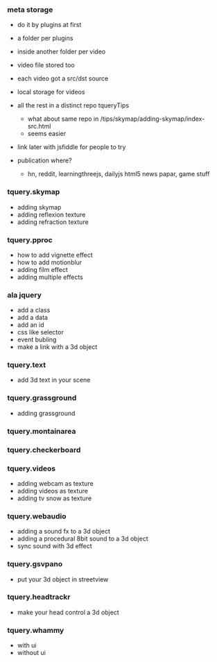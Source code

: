 ### meta storage
* do it by plugins at first
* a folder per plugins
* inside another folder per video
* video file stored too
* each video got a src/dst source
* local storage for videos
* all the rest in a distinct repo tqueryTips
  * what about same repo in /tips/skymap/adding-skymap/index-src.html
  * seems easier
* link later with jsfiddle for people to try

* publication where?
  * hn, reddit, learningthreejs, dailyjs html5 news papar, game stuff

### tquery.skymap
* adding skymap
* adding reflexion texture
* adding refraction texture

### tquery.pproc
* how to add vignette effect
* how to add motionblur
* adding film effect
* adding multiple effects

### ala jquery
* add a class
* add a data
* add an id
* css like selector
* event bubling
* make a link with a 3d object

### tquery.text
* add 3d text in your scene

### tquery.grassground
* adding grassground

### tquery.montainarea

### tquery.checkerboard

### tquery.videos
* adding webcam as texture
* adding videos as texture
* adding tv snow as texture

### tquery.webaudio
* adding a sound fx to a 3d object
* adding a procedural 8bit sound to a 3d object
* sync sound with 3d effect

### tquery.gsvpano
* put your 3d object in streetview

### tquery.headtrackr
* make your head control a 3d object

### tquery.whammy
* with ui
* without ui
